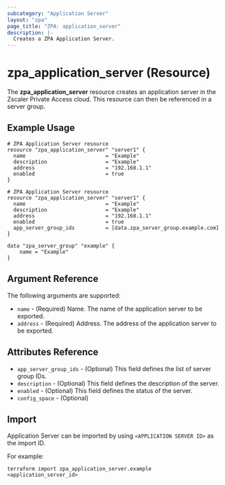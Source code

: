 ```yaml
---
subcategory: "Application Server"
layout: "zpa"
page_title: "ZPA: application_server"
description: |-
  Creates a ZPA Application Server.
---
```


# zpa_application_server (Resource)

The **zpa_application_server** resource creates an application server in the Zscaler Private Access cloud. This resource can then be referenced in a server group.

## Example Usage

```hcl
# ZPA Application Server resource
resource "zpa_application_server" "server1" {
  name                          = "Example"
  description                   = "Example"
  address                       = "192.168.1.1"
  enabled                       = true
}
```

```hcl
# ZPA Application Server resource
resource "zpa_application_server" "server1" {
  name                          = "Example"
  description                   = "Example"
  address                       = "192.168.1.1"
  enabled                       = true
  app_server_group_ids          = [data.zpa_server_group.example.com]
}

data "zpa_server_group" "example" {
    name = "Example"
} 
```

## Argument Reference

The following arguments are supported:

* `name` - (Required) Name. The name of the application server to be exported.
* `address` - (Required) Address. The address of the application server to be exported.

## Attributes Reference

* `app_server_group_ids` - (Optional) This field defines the list of server group IDs.
* `description` - (Optional) This field defines the description of the server.
* `enabled` - (Optional) This field defines the status of the server.
* `config_space` - (Optional)

## Import

Application Server can be imported by using `<APPLICATION SERVER ID>` as the import ID.

For example:

```shell
terraform import zpa_application_server.example <application_server_id>
```
